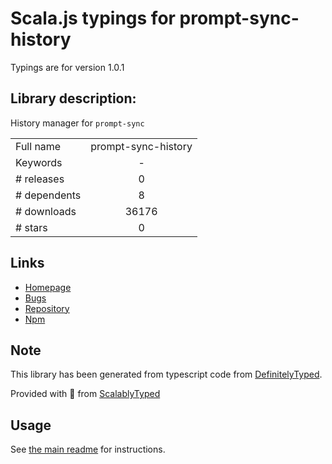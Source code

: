 
# Scala.js typings for prompt-sync-history

Typings are for version 1.0.1

## Library description:
History manager for `prompt-sync`

|                    |                 |
| ------------------ | :-------------: |
| Full name          | prompt-sync-history |
| Keywords           | - |
| # releases         | 0 |
| # dependents       | 8 |
| # downloads        | 36176 |
| # stars            | 0 |

## Links
- [Homepage](https://github.com/davidmarkclements/prompt-sync-history#readme)
- [Bugs](https://github.com/davidmarkclements/prompt-sync-history/issues)
- [Repository](https://github.com/davidmarkclements/prompt-sync-history)
- [Npm](https://www.npmjs.com/package/prompt-sync-history)
    


## Note
This library has been generated from typescript code from [DefinitelyTyped](https://definitelytyped.org).

Provided with :purple_heart: from [ScalablyTyped](https://github.com/oyvindberg/ScalablyTyped)

## Usage
See [the main readme](../../readme.md) for instructions.


